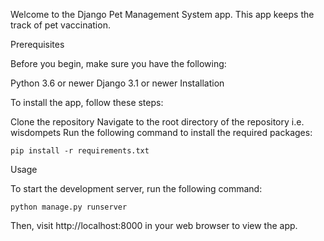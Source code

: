 <link rel="stylesheet" href="https://cdnjs.cloudflare.com/ajax/libs/highlight.js/10.1.1/styles/default.min.css">
<script src="https://cdnjs.cloudflare.com/ajax/libs/highlight.js/10.1.1/highlight.min.js"></script>


Welcome to the Django Pet Management System app.
This app keeps the track of pet vaccination.

Prerequisites

Before you begin, make sure you have the following:

Python 3.6 or newer
Django 3.1 or newer
Installation

To install the app, follow these steps:

Clone the repository
Navigate to the root directory of the repository i.e. wisdompets
Run the following command to install the required packages:

<pre><code class="python hljs">pip install -r requirements.txt</code></pre>

Usage

To start the development server, run the following command:

<pre><code class="python hljs">python manage.py runserver</code></pre>

Then, visit http://localhost:8000 in your web browser to view the app.




<script>
  document.addEventListener('DOMContentLoaded', (event) => {
    document.querySelectorAll('pre code').forEach((block) => {
      hljs.highlightBlock(block);
      const copyButton = document.createElement('button');
      copyButton.classList.add('copy-button');
      copyButton.innerHTML = 'Copy';
      block.parentNode.appendChild(copyButton);
      copyButton.addEventListener('click', () => {
        navigator.clipboard.writeText(block.innerText).then(() => {
          copyButton.innerHTML = 'Copied!';
          setTimeout(() => {
            copyButton.innerHTML = 'Copy';
          }, 1000);
        }, () => {
          copyButton.innerHTML = 'Error';
        });
      });
    });
  });
</script>